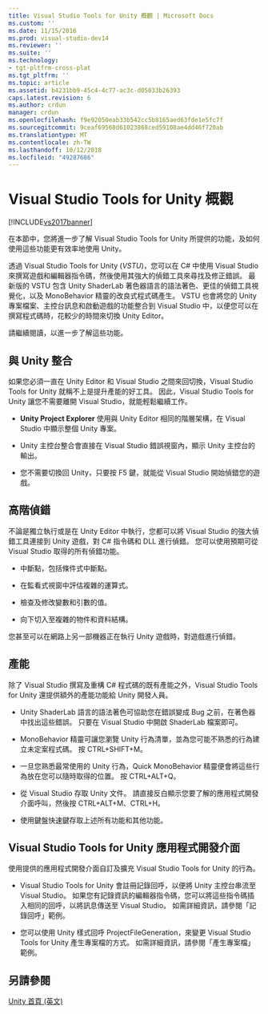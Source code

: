 ```yaml
---
title: Visual Studio Tools for Unity 概觀 | Microsoft Docs
ms.custom: ''
ms.date: 11/15/2016
ms.prod: visual-studio-dev14
ms.reviewer: ''
ms.suite: ''
ms.technology:
- tgt-pltfrm-cross-plat
ms.tgt_pltfrm: ''
ms.topic: article
ms.assetid: b4231bb9-45c4-4c77-ac3c-d05033b26393
caps.latest.revision: 6
ms.author: crdun
manager: crdun
ms.openlocfilehash: f9e92050eab33b542cc5b8165aed63fde1e5fc7f
ms.sourcegitcommit: 9ceaf69568d61023868ced59108ae4dd46f720ab
ms.translationtype: MT
ms.contentlocale: zh-TW
ms.lasthandoff: 10/12/2018
ms.locfileid: "49287686"
---
```

# <a name="overview-of-visual-studio-tools-for-unity"></a>Visual Studio Tools for Unity 概觀
[!INCLUDE[vs2017banner](../includes/vs2017banner.md)]

  
在本節中，您將進一步了解 Visual Studio Tools for Unity 所提供的功能，及如何使用這些功能更有效率地使用 Unity。  
  
 透過 Visual Studio Tools for Unity (*VSTU*)，您可以在 C# 中使用 Visual Studio 來撰寫遊戲和編輯器指令碼，然後使用其強大的偵錯工具來尋找及修正錯誤。 最新版的 VSTU 包含 Unity ShaderLab 著色器語言的語法著色、更佳的偵錯工具視覺化，以及 MonoBehavior 精靈的改良式程式碼產生。 VSTU 也會將您的 Unity 專案檔案、主控台訊息和啟動遊戲的功能整合到 Visual Studio 中，以便您可以在撰寫程式碼時，花較少的時間來切換 Unity Editor。  
  
 請繼續閱讀，以進一步了解這些功能。  
  
## <a name="integration-with-unity"></a>與 Unity 整合  
 如果您必須一直在 Unity Editor 和 Visual Studio 之間來回切換，Visual Studio Tools for Unity 就稱不上是提升產能的好工具。 因此，Visual Studio Tools for Unity 讓您不需要離開 Visual Studio，就能輕鬆繼續工作。  
  
-   **Unity Project Explorer** 使用與 Unity Editor 相同的階層架構，在 Visual Studio 中顯示整個 Unity 專案。  
  
-   Unity 主控台整合會直接在 Visual Studio 錯誤視窗內，顯示 Unity 主控台的輸出。  
  
-   您不需要切換回 Unity，只要按 F5 鍵，就能從 Visual Studio 開始偵錯您的遊戲。  
  
## <a name="superior-debugging"></a>高階偵錯  
 不論是獨立執行或是在 Unity Editor 中執行，您都可以將 Visual Studio 的強大偵錯工具連接到 Unity 遊戲，對 C# 指令碼和 DLL 進行偵錯。 您可以使用預期可從 Visual Studio 取得的所有偵錯功能。  
  
-   中斷點，包括條件式中斷點。  
  
-   在監看式視窗中評估複雜的運算式。  
  
-   檢查及修改變數和引數的值。  
  
-   向下切入至複雜的物件和資料結構。  
  
 您甚至可以在網路上另一部機器正在執行 Unity 遊戲時，對遊戲進行偵錯。  
  
## <a name="productivity"></a>產能  
 除了 Visual Studio 撰寫及重構 C# 程式碼的既有產能之外，Visual Studio Tools for Unity 還提供額外的產能功能給 Unity 開發人員。  
  
-   Unity ShaderLab 語言的語法著色可協助您在錯誤變成 Bug 之前，在著色器中找出這些錯誤。 只要在 Visual Studio 中開啟 ShaderLab 檔案即可。  
  
-   MonoBehavior 精靈可讓您瀏覽 Unity 行為清單，並為您可能不熟悉的行為建立未定案程式碼。 按 CTRL+SHIFT+M。  
  
-   一旦您熟悉最常使用的 Unity 行為，Quick MonoBehavior 精靈便會將這些行為放在您可以隨時取得的位置。 按 CTRL+ALT+Q。  
  
-   從 Visual Studio 存取 Unity 文件。 請直接反白顯示您要了解的應用程式開發介面呼叫，然後按 CTRL+ALT+M、CTRL+H。  
  
-   使用鍵盤快速鍵存取上述所有功能和其他功能。  
  
## <a name="visual-studio-tools-for-unity-api"></a>Visual Studio Tools for Unity 應用程式開發介面  
 使用提供的應用程式開發介面自訂及擴充 Visual Studio Tools for Unity 的行為。  
  
-   Visual Studio Tools for Unity 會註冊記錄回呼，以便將 Unity 主控台串流至 Visual Studio。 如果您有記錄資訊的編輯器指令碼，您可以將這些指令碼插入相同的回呼，以將訊息傳送至 Visual Studio。 如需詳細資訊，請參閱「記錄回呼」範例。  
  
-   您可以使用 Unity 樣式回呼 ProjectFileGeneration，來變更 Visual Studio Tools for Unity 產生專案檔的方式。 如需詳細資訊，請參閱「產生專案檔」範例。  
  
## <a name="see-also"></a>另請參閱  
 [Unity 首頁 (英文)](http://unity3d.com)

